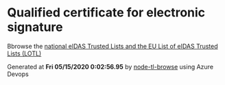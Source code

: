 # Qualified certificate for electronic signature 
 Bbrowse the [national eIDAS Trusted Lists and the EU List of eIDAS Trusted Lists (LOTL)](https://webgate.ec.europa.eu/tl-browser/#/) 
 
 
Generated at **Fri 05/15/2020  0:02:56.95** by [node-tl-browse](https://github.com/ymedlop/node-tl-browser) using Azure Devops 
